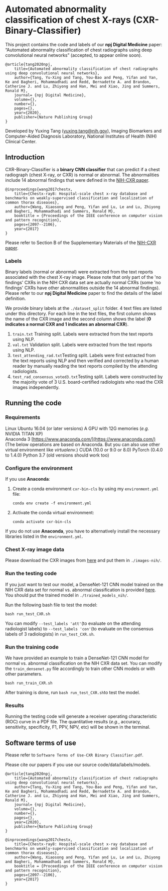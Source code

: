 # Automated abnormality classification of chest X-rays (CXR-Binary-Classifier) 

This project contains the code and labels of our **npj Digital Medicine** paper: “Automated abnormality classification of chest radiographs using deep convolutional neural networks” (accepted, to appear online soon).

    @article{tang2020npj,
        title={Automated abnormality classification of chest radiographs using deep convolutional neural networks},
        author={Tang, Yu-Xing and Tang, You-Bao and Peng, Yifan and Yan, Ke and Bagheri, Mohammadhadi and Redd, Bernadette A. and Brandon, Catherine J. and Lu, Zhiyong and Han, Mei and Xiao, Jing and Summers, Ronald M},
        journal= {npj Digital Medicine},
        volume={},
        number={},
        pages={},
        year={2020},
        publisher={Nature Publishing Group}
    }

Developed by Yuxing Tang (yuxing.tang@nih.gov), Imaging Biomarkers and Computer-Aided Diagnosis Laboratory, National Institutes of Health (NIH) Clinical Center.

## Introduction

CXR-Binary-Classifier is a **binary CNN classifier** that can predict if a chest radiograph (chest X-ray, or CXR) is normal or abnormal. The abnormalities include 14 abnormal findings that were defined in the [NIH-CXR paper](https://nihcc.app.box.com/v/ChestXray-NIHCC/file/256057377774).

    @inproceedings{wang2017chestx,
        title={Chestx-ray8: Hospital-scale chest x-ray database and benchmarks on weakly-supervised classification and localization of common thorax diseases},
        author={Wang, Xiaosong and Peng, Yifan and Lu, Le and Lu, Zhiyong and Bagheri, Mohammadhadi and Summers, Ronald M},
        booktitle = {Proceedings of the IEEE conference on computer vision and pattern recognition},
        pages={2097--2106},
        year={2017}
    }
Please refer to Section B of the Supplementary Materials of the [NIH-CXR paper](https://nihcc.app.box.com/v/ChestXray-NIHCC/file/256057377774).


### Labels

Binary labels (normal or abnormal) were extracted from the text reports associated with the chest X-ray image. Please note that only part of the 'no findings' CXRs in the NIH CXR data set are actually normal CXRs (some 'no findings' CXRs have other abnormalities outside the 14 abnormal findings). Please refer to our **npj Digital Medicine** paper to find the details of the label definition.

We provide binary labels at the `./dataset_split` folder.  4 text files are listed under this directory. For each line in the text files, the first column shows the name of the CXR image and the second column shows the label (**0 indicates a normal CXR and 1 indicates an abnormal CXR**).
 1. `train.txt` Training split. Labels were extracted from the text reports using NLP.
 2. `val.txt` Validation split. Labels were extracted from the text reports using NLP.
 3. `test_attending_rad.txt`Testing split. Labels were first extracted from the text reports using NLP and then verified and corrected by a human reader by manually reading the text reports compiled by the attending radiologists.
 4. `test_rad_consensus_voted3.txt`Testing split. Labels were constructed by the majority vote of 3 U.S. board-certified radiologists who read the CXR images independently.

## Running the code

### Requirements

Linux Ubuntu 16.04 (or later versions)
A GPU with 12G memories (_e.g._ NVIDIA TITAN XP)  
Anaconda 3 [https://www.anaconda.com/](https://www.anaconda.com/) (The below operations are based on Anaconda. But you can also use other virtual environment like *virtualenv*.)
CUDA (10.0 or 9.0 or 8.0)
PyTorch (0.4.0 to 1.4.0)
Python 3.7 (old versions should work too)  

### Configure the environment

If you use **Anaconda**:

 1. Create a conda environment `cxr-bin-cls` by using my `environment.yml` file:
	

    `conda env create -f environment.yml`

2.  Activate the conda virtual environment:
	

    `conda activate cxr-bin-cls`

If you do not use **Anaconda**, you have to alternatively install the necessary libraries listed in the `environment.yml`.

### Chest X-ray image data
Please download the CXR images from [here](https://nihcc.app.box.com/v/ChestXray-NIHCC/file/371647823217) and put them in `./images-nih/`.

### Run the testing code
If you just want to test our model, a DenseNet-121 CNN model trained on the NIH CXR data set for normal vs. abnormal classification is provided [here](https://nihcc.box.com/s/tiniov0agwsewzd243dxrt9mqa271pat).  You should put the trained model in `./trained_models_nih/`.

Run the following bash file to test the model:

    bash run_test_CXR.sh

You can modify `--test_labels 'att'`(to evaluate on the attending radiologist labels) to `--test_labels 'con'`(to evaluate on the consensus labels of 3 radiologists) in `run_test_CXR.sh`.

### Run the training code
We have provided an example to train a DenseNet-121 CNN model for normal vs. abnormal classification on the NIH CXR data set. You can modify the `train_densenet.py` file accordingly to train other CNN models or with other parameters.

    bash run_train_CXR.sh
After training is done, run `bash run_test_CXR.sh`to test the model.

### Results
Running the testing code will generate a receiver operating characteristic (ROC) curve in a PDF file. The quantitative results (_e.g._, accuracy, sensitivity, specificity, F1, PPV, NPV, etc) will be shown in the terminal.

## Software terms of use
Please refer to `Software Terms of Use-CXR Binary Classifier.pdf`.

Please cite our papers if you use our source code/data/labels/models.

    @article{tang2020npj,
        title={Automated abnormality classification of chest radiographs using deep convolutional neural networks},
        author={Tang, Yu-Xing and Tang, You-Bao and Peng, Yifan and Yan, Ke and Bagheri, Mohammadhadi and Redd, Bernadette A. and Brandon, Catherine J. and Lu, Zhiyong and Han, Mei and Xiao, Jing and Summers, Ronald M},
        journal= {npj Digital Medicine},
        volume={},
        number={},
        pages={},
        year={2020},
        publisher={Nature Publishing Group}
    }

    @inproceedings{wang2017chestx,
        title={Chestx-ray8: Hospital-scale chest x-ray database and benchmarks on weakly-supervised classification and localization of common thorax diseases},
        author={Wang, Xiaosong and Peng, Yifan and Lu, Le and Lu, Zhiyong and Bagheri, Mohammadhadi and Summers, Ronald M},
        booktitle = {Proceedings of the IEEE conference on computer vision and pattern recognition},
        pages={2097--2106},
        year={2017}
    }
